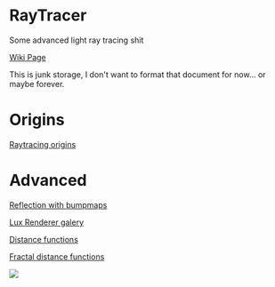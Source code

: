 # RayTracer
Some advanced light ray tracing shit

[Wiki Page](https://github.com/Smoria/RayTracer/wiki)

This is junk storage, I don't want to format that document for now... or maybe forever.

# Origins
[Raytracing origins](http://vk.com/away.php?to=http%3A%2F%2Fcomp575.web.unc.edu%2Ffiles%2F2010%2F09%2F06raytracing1.pdf)


# Advanced
[Reflection with bumpmaps](http://www.trinisica.com/sub_learn_typedissue.asp?lv=3&mode=1&issue=001)

[Lux Renderer galery](http://www.luxrender.net/forum/gallery2.php?g2_itemId=243)

[Distance functions](http://iquilezles.org/www/articles/distfunctions/distfunctions.htm)

[Fractal distance functions](http://blog.hvidtfeldts.net/index.php/2011/08/distance-estimated-3d-fractals-iii-folding-space/)

![](http://wiki.opengatecollaboration.org/images/9/9e/Reflections_Specular_Diffuse_Spread.gif)
